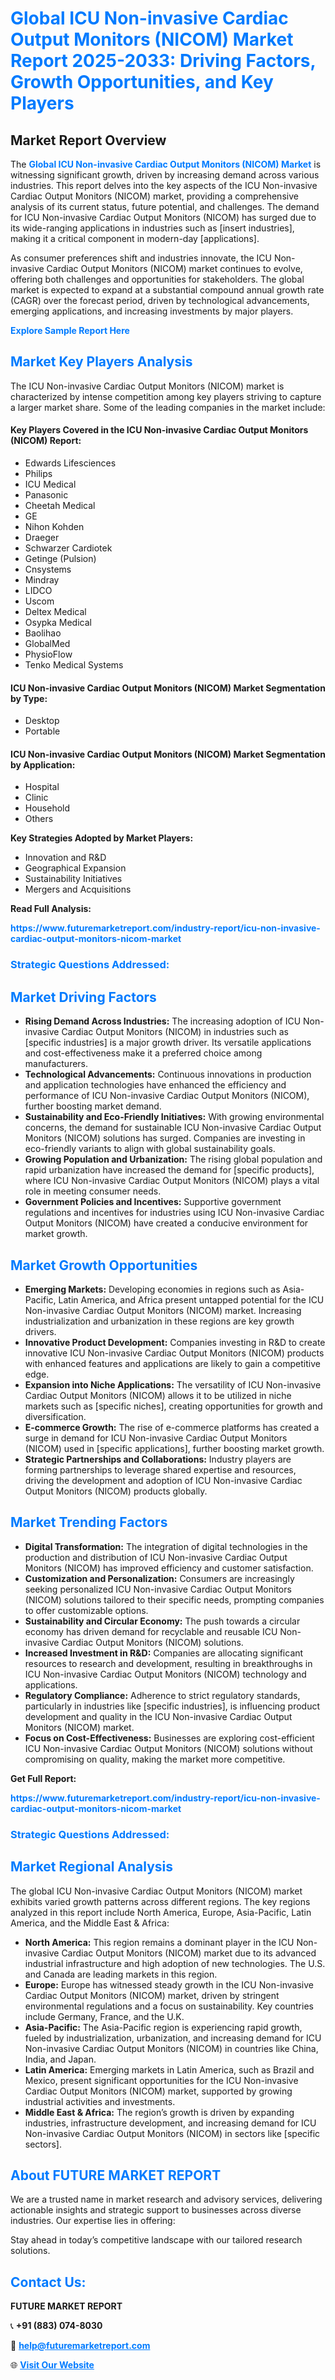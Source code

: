 <h1 style="color: #007BFF;">Global ICU Non-invasive Cardiac Output Monitors (NICOM) Market Report 2025-2033: Driving Factors, Growth Opportunities, and Key Players</h1>

<section id="overview">
<h2>Market Report Overview</h2>
<p>The <a href="https://www.futuremarketreport.com/industry-report/icu-non-invasive-cardiac-output-monitors-nicom-market" style="color: #007BFF; text-decoration: none;"><strong>Global ICU Non-invasive Cardiac Output Monitors (NICOM) Market</strong></a> is witnessing significant growth, driven by increasing demand across various industries. This report delves into the key aspects of the ICU Non-invasive Cardiac Output Monitors (NICOM) market, providing a comprehensive analysis of its current status, future potential, and challenges. The demand for ICU Non-invasive Cardiac Output Monitors (NICOM) has surged due to its wide-ranging applications in industries such as [insert industries], making it a critical component in modern-day [applications].</p>
<p>As consumer preferences shift and industries innovate, the ICU Non-invasive Cardiac Output Monitors (NICOM) market continues to evolve, offering both challenges and opportunities for stakeholders. The global market is expected to expand at a substantial compound annual growth rate (CAGR) over the forecast period, driven by technological advancements, emerging applications, and increasing investments by major players.</p>
</section>

<section id="overview">
<p><a href="https://www.futuremarketreport.com/request-sample/reportId=26141" style="color: #007BFF; text-decoration: none;"><strong>Explore Sample Report Here</strong></a></p>
</section>

<section id="key-players">
<h2 style="color: #007BFF;">Market Key Players Analysis</h2>
<p>The ICU Non-invasive Cardiac Output Monitors (NICOM) market is characterized by intense competition among key players striving to capture a larger market share. Some of the leading companies in the market include:</p>
<h4>Key Players Covered in the ICU Non-invasive Cardiac Output Monitors (NICOM) Report:</h4>
<ul><li>Edwards Lifesciences</li><li>Philips</li><li>ICU Medical</li><li>Panasonic</li><li>Cheetah Medical</li><li>GE</li><li>Nihon Kohden</li><li>Draeger</li><li>Schwarzer Cardiotek</li><li>Getinge (Pulsion)</li><li>Cnsystems</li><li>Mindray</li><li>LIDCO</li><li>Uscom</li><li>Deltex Medical</li><li>Osypka Medical</li><li>Baolihao</li><li>GlobalMed</li><li>PhysioFlow</li><li>Tenko Medical Systems</li></ul>
<h4>ICU Non-invasive Cardiac Output Monitors (NICOM) Market Segmentation by Type:</h4>
<ul><li>Desktop</li><li>Portable</li></ul>

<h4>ICU Non-invasive Cardiac Output Monitors (NICOM) Market Segmentation by Application:</h4>
<ul><li>Hospital</li><li>Clinic</li><li>Household</li><li>Others</li></ul>
<p><strong>Key Strategies Adopted by Market Players:</strong></p>
<ul>
<li>Innovation and R&D</li>
<li>Geographical Expansion</li>
<li>Sustainability Initiatives</li>
<li>Mergers and Acquisitions</li>
</ul>
</section>

<section>
<p><strong>Read Full Analysis: </strong></p><a href="https://www.futuremarketreport.com/industry-report/icu-non-invasive-cardiac-output-monitors-nicom-market" style="color: #007BFF; text-decoration: none;"><strong>https://www.futuremarketreport.com/industry-report/icu-non-invasive-cardiac-output-monitors-nicom-market</strong></a>
<h3 style="color: #007BFF;">Strategic Questions Addressed:</h3>
</section>

<section id="driving-factors">
<h2 style="color: #007BFF;">Market Driving Factors</h2>
<ul>
<li><strong>Rising Demand Across Industries:</strong> The increasing adoption of ICU Non-invasive Cardiac Output Monitors (NICOM) in industries such as [specific industries] is a major growth driver. Its versatile applications and cost-effectiveness make it a preferred choice among manufacturers.</li>
<li><strong>Technological Advancements:</strong> Continuous innovations in production and application technologies have enhanced the efficiency and performance of ICU Non-invasive Cardiac Output Monitors (NICOM), further boosting market demand.</li>
<li><strong>Sustainability and Eco-Friendly Initiatives:</strong> With growing environmental concerns, the demand for sustainable ICU Non-invasive Cardiac Output Monitors (NICOM) solutions has surged. Companies are investing in eco-friendly variants to align with global sustainability goals.</li>
<li><strong>Growing Population and Urbanization:</strong> The rising global population and rapid urbanization have increased the demand for [specific products], where ICU Non-invasive Cardiac Output Monitors (NICOM) plays a vital role in meeting consumer needs.</li>
<li><strong>Government Policies and Incentives:</strong> Supportive government regulations and incentives for industries using ICU Non-invasive Cardiac Output Monitors (NICOM) have created a conducive environment for market growth.</li>
</ul>
</section>

<section id="growth-opportunities">
<h2 style="color: #007BFF;">Market Growth Opportunities</h2>
<ul>
<li><strong>Emerging Markets:</strong> Developing economies in regions such as Asia-Pacific, Latin America, and Africa present untapped potential for the ICU Non-invasive Cardiac Output Monitors (NICOM) market. Increasing industrialization and urbanization in these regions are key growth drivers.</li>
<li><strong>Innovative Product Development:</strong> Companies investing in R&D to create innovative ICU Non-invasive Cardiac Output Monitors (NICOM) products with enhanced features and applications are likely to gain a competitive edge.</li>
<li><strong>Expansion into Niche Applications:</strong> The versatility of ICU Non-invasive Cardiac Output Monitors (NICOM) allows it to be utilized in niche markets such as [specific niches], creating opportunities for growth and diversification.</li>
<li><strong>E-commerce Growth:</strong> The rise of e-commerce platforms has created a surge in demand for ICU Non-invasive Cardiac Output Monitors (NICOM) used in [specific applications], further boosting market growth.</li>
<li><strong>Strategic Partnerships and Collaborations:</strong> Industry players are forming partnerships to leverage shared expertise and resources, driving the development and adoption of ICU Non-invasive Cardiac Output Monitors (NICOM) products globally.</li>
</ul>
</section>

<section id="trending-factors">
<h2 style="color: #007BFF;">Market Trending Factors</h2>
<ul>
<li><strong>Digital Transformation:</strong> The integration of digital technologies in the production and distribution of ICU Non-invasive Cardiac Output Monitors (NICOM) has improved efficiency and customer satisfaction.</li>
<li><strong>Customization and Personalization:</strong> Consumers are increasingly seeking personalized ICU Non-invasive Cardiac Output Monitors (NICOM) solutions tailored to their specific needs, prompting companies to offer customizable options.</li>
<li><strong>Sustainability and Circular Economy:</strong> The push towards a circular economy has driven demand for recyclable and reusable ICU Non-invasive Cardiac Output Monitors (NICOM) solutions.</li>
<li><strong>Increased Investment in R&D:</strong> Companies are allocating significant resources to research and development, resulting in breakthroughs in ICU Non-invasive Cardiac Output Monitors (NICOM) technology and applications.</li>
<li><strong>Regulatory Compliance:</strong> Adherence to strict regulatory standards, particularly in industries like [specific industries], is influencing product development and quality in the ICU Non-invasive Cardiac Output Monitors (NICOM) market.</li>
<li><strong>Focus on Cost-Effectiveness:</strong> Businesses are exploring cost-efficient ICU Non-invasive Cardiac Output Monitors (NICOM) solutions without compromising on quality, making the market more competitive.</li>
</ul>
</section>

<section>
<p><strong>Get Full Report: </strong></p><a href="https://www.futuremarketreport.com/industry-report/icu-non-invasive-cardiac-output-monitors-nicom-market" style="color: #007BFF; text-decoration: none;"><strong>https://www.futuremarketreport.com/industry-report/icu-non-invasive-cardiac-output-monitors-nicom-market</strong></a>
<h3 style="color: #007BFF;">Strategic Questions Addressed:</h3>
</section>


<section id="regional-analysis">
<h2 style="color: #007BFF;">Market Regional Analysis</h2>
<p>The global ICU Non-invasive Cardiac Output Monitors (NICOM) market exhibits varied growth patterns across different regions. The key regions analyzed in this report include North America, Europe, Asia-Pacific, Latin America, and the Middle East & Africa:</p>
<ul>
<li><strong>North America:</strong> This region remains a dominant player in the ICU Non-invasive Cardiac Output Monitors (NICOM) market due to its advanced industrial infrastructure and high adoption of new technologies. The U.S. and Canada are leading markets in this region.</li>
<li><strong>Europe:</strong> Europe has witnessed steady growth in the ICU Non-invasive Cardiac Output Monitors (NICOM) market, driven by stringent environmental regulations and a focus on sustainability. Key countries include Germany, France, and the U.K.</li>
<li><strong>Asia-Pacific:</strong> The Asia-Pacific region is experiencing rapid growth, fueled by industrialization, urbanization, and increasing demand for ICU Non-invasive Cardiac Output Monitors (NICOM) in countries like China, India, and Japan.</li>
<li><strong>Latin America:</strong> Emerging markets in Latin America, such as Brazil and Mexico, present significant opportunities for the ICU Non-invasive Cardiac Output Monitors (NICOM) market, supported by growing industrial activities and investments.</li>
<li><strong>Middle East & Africa:</strong> The region’s growth is driven by expanding industries, infrastructure development, and increasing demand for ICU Non-invasive Cardiac Output Monitors (NICOM) in sectors like [specific sectors].</li>
</ul>
</section>

<footer>
<h2 style="color: #007BFF;">About FUTURE MARKET REPORT</h2>
<p>We are a trusted name in market research and advisory services, delivering actionable insights and strategic support to businesses across diverse industries. Our expertise lies in offering:</p>

<p>Stay ahead in today’s competitive landscape with our tailored research solutions.</p>

<h2 style="color: #007BFF;">Contact Us:</h2>
<p><strong>FUTURE MARKET REPORT</strong></p>
<p>📞 <strong>+91 (883) 074-8030</strong></p>
<p>📧 <strong><a href="mailto:help@futuremarketreport.com" style="color: #007BFF;">help@futuremarketreport.com</a></strong></p>
<p>🌐 <strong><a href="https://www.futuremarketreport.com/" style="color: #007BFF;">Visit Our Website</a></strong></p>
</footer>